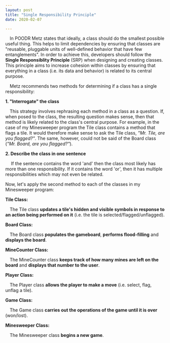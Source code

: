 ```yaml
---
layout: post
title: "Single Responsibility Principle"
date: 2020-02-07

---
```


<p>&emsp;In POODR Metz states that ideally, a class should do the smallest possible useful thing. This helps to limit dependencies by ensuring that classes are "reusable, pluggable units of well-defined behavior that have few entanglements". In order to achieve this, developers should follow the <b>Single Responsiblity Principle</b> (SRP) when designing and creating classes. This principle aims to increase cohesion within classes by ensuring that everything in a class (i.e. its data and behavior) is related to its central purpose.</p>

<p>&emsp;Metz recommends two methods for determining if a class has a single responsibility:</p>
<p><b>1. "Interrogate" the class</b></p>
<p>&emsp;This strategy involves rephrasing each method in a class as a question. If, when posed to the class, the resulting question makes sense, then that method is likely related to the class's central purpose. For example, in the case of my Minesweeper program the Tile class contains a method that flags a tile. It would therefore make sense to ask the Tile class, <em>"Mr. Tile, are you flagged?"</em>. The same, however, could not be said of the Board class (<em>"Mr. Board, are you flagged?"</em>).
<p><b>2. Describe the class in one sentence</b></p>
<p>&emsp; If the sentence contains the word 'and' then the class most likely has more than one responsibility. If it contains the word 'or', then it has multiple responsibilities which may not even be related.</p>

<p>Now, let's apply the second method to each of the classes in my Minesweeper program:</p>

<p><b>Tile Class:</b></p>
<p>&emsp;The Tile class <b>updates a tile's hidden and visible symbols in response to an action being performed on it</b> (i.e. the tile is selected/flagged/unflagged).</p>

<p><b>Board Class:</b></p>
<p>&emsp;The Board class <b>populates the gameboard</b>, <b>performs flood-filling</b> and <b>displays the board</b>.</p>

<p><b>MineCounter Class:</b></p>
<p>&emsp;The MineCounter class <b>keeps track of how many mines are left on the board</b> and <b>displays that number to the user</b>.</p>

<p><b>Player Class:</b></p>
<p>&emsp;The Player class <b>allows the player to make a move</b> (i.e. select, flag, unflag a tile).</p>

<p><b>Game Class:</b></p>
<p>&emsp;The Game class <b>carries out the operations of the game until it is over</b> (won/lost).</p>

<p><b>Minesweeper Class:</b></p>
<p>&emsp;The Minesweeper class <b>begins a new game</b>.</p>

<!--
<p>Tile class:</p> 
<table class="center">
  <tr>
    <th>Method</th>
    <th>Question</th>
    <th>Makes Sense?</th>
  </tr>
  <tr>
    <td>has_mine</td>
    <td>"Mr. Tile, do you have a mine?"</td>
    <td align="center">✅</td>
  </tr>
  <tr>
    <td>select</td>
    <td>"Mr. Tile, are you selected?"</td>
    <td align="center">✅</td>
  </tr>
  <tr>
    <td>flag</td>
    <td>"Mr. Tile, are you flagged?"</td>
    <td align="center">✅</td>
  </tr>
  <tr>
    <td>unflag</td>
    <td>"Mr. Tile, are you unflagged?"</td>
    <td align="center">✅</td>
  </tr>
</table>
<p>Board class:</p>
<table class="center">
  <tr>
    <th>Method</th>
    <th>Question</th>
    <th>Makes Sense?</th>
  </tr>
  <tr>
    <td>populate</td>
    <td>"Mr. Board, are you populated?"</td>
    <td align="center">✅</td>
  </tr>
  <tr>
    <td>put_mines</td>
    <td>"Mr. Board, have mines been placed on you?"</td>
    <td align="center">✅</td>
  </tr>
  <tr>
    <td>put_numbers</td>
    <td>"Mr. Board, have numbers been placed on you?"</td>
    <td align="center">✅</td>
  </tr>
  <tr>
    <td>display</td>
    <td>"Mr. Board, are you displayed?"</td>
    <td align="center">✅</td>
  </tr>
  <tr>
    <td>reveal_all_mines</td>
    <td>"Mr. Board, are all of your mines revealed?"</td>
    <td align="center">✅</td>
  </tr>
  <tr>
    <td>flood_fill / flood_fill_util</td>
    <td>"Mr. Board, have you been flood filled?"</td>
    <td align="center">❓</td>
  </tr>
</table>
<p>MineCounter class:</p>
<table>
  <tr>
    <th>Method</th>
    <th>Question</th>
    <th>Makes Sense?</th>
  </tr>
  <tr>
    <td>display</td>
    <td>"Mr. MineCounter, are you displayed?"</td>
    <td align="center">✅</td>
  </tr>
  <tr>
    <td>increase</td>
    <td>"Mr. MineCounter, has your count been increased?"</td>
    <td align="center">✅</td>
  </tr>
  <tr>
    <td>decrease</td>
    <td>"Mr. MineCounter, has your count been decreased?"</td>
    <td align="center">✅</td>
  </tr>
</table>
<p>Player class:</p>
<table>
  <tr>
    <th>Method</th>
    <th>Question</th>
    <th>Makes Sense?</th>
  </tr>
  <tr>
    <td>make_move</td>
    <td>"Mr. Player, have you made a move?"</td>
    <td align="center">✅</td>
  </tr>  
</table>
<p>Game class:</p>
<p>Minesweeper class:</p>
-->
